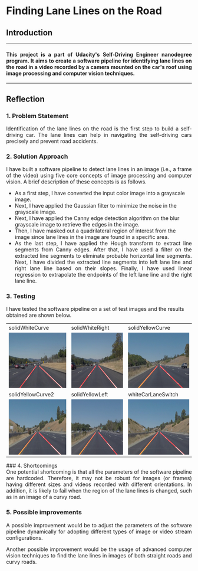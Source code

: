 # **Finding Lane Lines on the Road** 

## Introduction

---

#### <div style="text-align: justify"> This project is a part of Udacity's Self-Driving Engineer nanodegree program. It aims to create a software pipeline for identifying lane lines on the road in a video recorded by a camera mounted on the car's roof using image processing and computer vision techniques. </div>

---

## Reflection
### 1. Problem Statement
<div style="text-align: justify"> Identification of the lane lines on the road is the first step to build a self-driving car. The lane lines can help in navigating the self-driving cars precisely and prevent road accidents. </div>  

### 2. Solution Approach
<div style="text-align: justify"> I have built a software pipeline to detect lane lines in an image (i.e., a frame of the video) using five core concepts of image processing and computer vision. A brief description of these concepts is as follows. </div>  
 <p></p>

* As a first step, I have converted the input color image into a grayscale image. 
* Next, I have applied the Gaussian filter to minimize the noise in the grayscale image. 
* Next, I have applied the Canny edge detection algorithm on the blur grayscale image to retrieve the edges in the image. 
* Then, I have masked out a quadrilateral region of interest from the image since lane lines in the image are found in a specific area. 
* <div style="text-align: justify">As the last step, I have applied the Hough transform to extract line segments from Canny edges. After that, I have used a filter on the extracted line segments to eliminate probable horizontal line segments. Next, I have divided the extracted line segments into left lane line and right lane line based on their slopes. Finally, I have used linear regression to extrapolate the endpoints of the left lane line and the right lane line. </div>

### 3. Testing
I have tested the software pipeline on a set of test images and the results obtained are shown below.  
<center>
<table>
  <tr>
    <td>solidWhiteCurve</td>
     <td>solidWhiteRight</td>
     <td>solidYellowCurve</td>
  </tr>
  <tr>
     <td> <img src="./test_images_output/solidWhiteCurve_output.jpg" width="260" height="150"> </td>
     <td> <img src="./test_images_output/solidWhiteRight_output.jpg" width="260" height="150"> </td>
     <td> <img src="./test_images_output/solidYellowCurve_output.jpg" width="260" height="150"> </td>
  </tr>
  <tr>
    <td>solidYellowCurve2</td>
     <td>solidYellowLeft</td>
     <td>whiteCarLaneSwitch</td>
  </tr>
  <tr>
     <td> <img src="./test_images_output/solidYellowCurve2_output.jpg" width="260" height="150"> </td>
     <td> <img src="./test_images_output/solidYellowLeft_output.jpg" width="260" height="150"> </td>
     <td> <img src="./test_images_output/whiteCarLaneSwitch_output.jpg" width="260" height="150"> </td>
  </tr>
 </table>
</center>
### 4. Shortcomings 

<div style="text-align: justify">One potential shortcoming is that all the parameters of the software pipeline are hardcoded. Therefore, it may not be robust for images (or frames) having different sizes and videos recorded with different orientations. In addition, it is likely to fail when the region of the lane lines is changed, such as in an image of a curvy road. </div>

### 5. Possible improvements 

<div style="text-align: justify">A possible improvement would be to adjust the parameters of the software pipeline dynamically for adopting different types of image or video stream configurations.</div>
<p></p>

<div style="text-align: justify">Another possible improvement would be the usage of advanced computer vision techniques to find the lane lines in images of both straight roads and curvy roads.</div>
